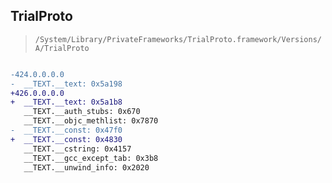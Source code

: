 ## TrialProto

> `/System/Library/PrivateFrameworks/TrialProto.framework/Versions/A/TrialProto`

```diff

-424.0.0.0.0
-  __TEXT.__text: 0x5a198
+426.0.0.0.0
+  __TEXT.__text: 0x5a1b8
   __TEXT.__auth_stubs: 0x670
   __TEXT.__objc_methlist: 0x7870
-  __TEXT.__const: 0x47f0
+  __TEXT.__const: 0x4830
   __TEXT.__cstring: 0x4157
   __TEXT.__gcc_except_tab: 0x3b8
   __TEXT.__unwind_info: 0x2020

```
